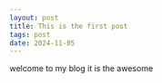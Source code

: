 ```yaml
---
layout: post
title: This is the first post
tags: post
date: 2024-11-05
---
```


welcome to my blog it is the awesome